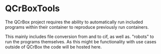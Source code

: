 # QCrBoxTools

The QCrBox project requires the ability to automatically run included programs within their container to reproduce previously run containers.

This mainly includes file conversion from and to cif, as well as. "robots" to run the programs themselves. As this might be functionality with use cases outside of QCrBox the code will be hosted here.

